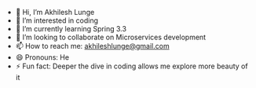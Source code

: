 - 👋 Hi, I’m Akhilesh Lunge
- 👀 I’m interested in coding
- 🌱 I’m currently learning Spring 3.3
- 💞️ I’m looking to collaborate on Microservices development
- 📫 How to reach me: akhileshlunge@gmail.com
- 😄 Pronouns: He
- ⚡ Fun fact: Deeper the dive in coding allows me explore more beauty of it

<!---
akhileshlunge/akhileshlunge is a ✨ special ✨ repository because its `README.md` (this file) appears on your GitHub profile.
You can click the Preview link to take a look at your changes.
--->
